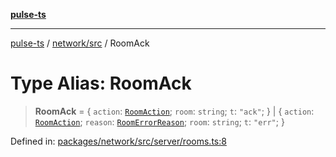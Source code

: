 [**pulse-ts**](../../../README.md)

***

[pulse-ts](../../../README.md) / [network/src](../README.md) / RoomAck

# Type Alias: RoomAck

> **RoomAck** = \{ `action`: [`RoomAction`](RoomAction.md); `room`: `string`; `t`: `"ack"`; \} \| \{ `action`: [`RoomAction`](RoomAction.md); `reason`: [`RoomErrorReason`](RoomErrorReason.md); `room`: `string`; `t`: `"err"`; \}

Defined in: [packages/network/src/server/rooms.ts:8](https://github.com/jlehett/pulse-ts/blob/a2a18767041a6b69ca4c5f6131d2de266097750e/packages/network/src/server/rooms.ts#L8)
